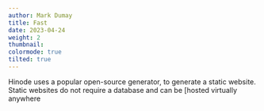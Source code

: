 ```yaml
---
author: Mark Dumay
title: Fast
date: 2023-04-24
weight: 2
thumbnail: 
colormode: true
tilted: true
---
```


Hinode uses  a popular open-source generator, to generate a static website. Static websites do not require a database and can be [hosted virtually anywhere

